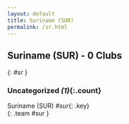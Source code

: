 ```yaml
---
layout: default
title: Suriname (SUR)
permalink: /sr.html
---
```



## Suriname (SUR) - 0 Clubs
{: #sr }









### Uncategorized _(1)_{:.count}


Suriname  (SUR)  _#sur_{: .key} <br>
{: .team #sur }


 
